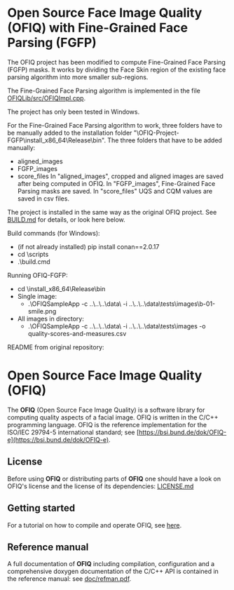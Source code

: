 # Open Source Face Image Quality (OFIQ) with Fine-Grained Face Parsing (FGFP)

The OFIQ project has been modified to compute Fine-Grained Face Parsing (FGFP) masks. It works by dividing the Face Skin region of the existing face parsing algorithm into more smaller sub-regions.

The Fine-Grained Face Parsing algorithm is implemented in the file [OFIQLib/src/OFIQImpl.cpp](OFIQLib/src/OFIQImpl.cpp).

The project has only been tested in Windows.

For the Fine-Grained Face Parsing algorithm to work, three folders have to be manually added to the installation folder "\OFIQ-Project-FGFP\install_x86_64\Release\bin\". The three folders that have to be added manually:
  - aligned_images
  - FGFP_images
  - score_files
In "aligned_images", cropped and aligned images are saved after being computed in OFIQ. In "FGFP_images", Fine-Grained Face Parsing masks are saved. In "score_files" UQS and CQM values are saved in csv files.

The project is installed in the same way as the original OFIQ project. See [BUILD.md](BUILD.md) for details, or look here below.

Build commands (for Windows):
  -  (if not already installed) pip install conan==2.0.17
  - cd <path-to-OFIQ-Project-FGFP>\\scripts
  - .\build.cmd

Running OFIQ-FGFP:
  - cd <path-to-OFIQ-Project-FGFP>\\install_x86_64\\Release\\bin
  - Single image:
    - .\OFIQSampleApp -c ..\\..\\..\\data\\ -i ..\\..\\..\\data\\tests\\images\\b-01-smile.png
  - All images in directory:
    - .\\OFIQSampleApp -c ..\\..\\..\\data\\ -i ..\\..\\..\\data\\tests\\images -o quality-scores-and-measures.csv

README from original repository:

# Open Source Face Image Quality (OFIQ)

The __OFIQ__ (Open Source Face Image Quality) is a software library for computing quality 
aspects of a facial image. OFIQ is written in the C/C++ programming language.
OFIQ is the reference implementation for the ISO/IEC 29794-5 international
standard; see [https://bsi.bund.de/dok/OFIQ-e](https://bsi.bund.de/dok/OFIQ-e).

## License
Before using __OFIQ__ or distributing parts of __OFIQ__ one should have a look
on OFIQ's license and the license of its dependencies: [LICENSE.md](LICENSE.md)
  
## Getting started
For a tutorial on how to compile and operate OFIQ, see [here](BUILD.md).

## Reference manual
A full documentation of __OFIQ__ including compilation, configuration and a comprehensive doxygen documentation of 
the C/C++ API is contained in the reference manual:
see [doc/refman.pdf](doc/refman.pdf).

